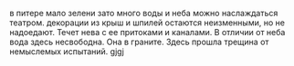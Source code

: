 в питере мало зелени зато много воды и неба можно наслаждаться театром. 
декорации из крыш и шпилей остаются неизменными, но не надоедают. Течет нева с ее притоками и каналами. В отличии от неба вода здесь несвободна. Она в граните. Здесь прошла трещина от немыслемых испытаний. gjgj